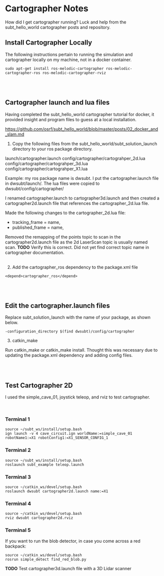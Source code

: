# Cartographer Notes

How did I get cartographer running? Luck and help from the subt_hello_world cartographer posts and repository. <br>


## Install Cartographer Locally

The following instructions pertain to running the simulation and cartographer locally on my machine, not in a docker container.

```
sudo apt-get install ros-melodic-cartographer ros-melodic-cartographer-ros ros-melodic-cartographer-rviz
```
<br><br>

## Cartographer launch and lua files

Having completed the subt_hello_world cartographer tutorial for docker, it provided insight and program files to guess at a local installation. 

https://github.com/osrf/subt_hello_world/blob/master/posts/02_docker_and_slam.md 

1. Copy the following files from the subt_hello_world/subt_solution_launch directory to your ros package directory.

launch/cartographer.launch
config/cartographer/cartograhper_2d.lua
config/cartographer/cartograhper_3d.lua
config/cartographer/cartograhper_X1.lua

Example: my ros package name is dwsubt. I put the cartographer.launch file in dwsubt/launch/. The lua files were copied to dwsubt/config/cartographer/

I renamed cartographer.launch to cartographer3d.launch and then created a cartographer2d.launch file that references the cartographer_2d.lua file.

Made the following changes to the cartographer_2d.lua file:
- tracking_frame = name,
- published_frame = name,

Removed the remapping of the points topic to scan in the cartographer2d.launch file as the 2d LaserScan topic is usually named scan. **TODO** Verify this is correct. Did not yet find correct topic name in cartographer documentation.
<br> <br>

2. Add the cartographer_ros dependency to the package.xml file

```
<depend>cartographer_ros</depend>
```
<br><br>

## Edit the cartographer.launch files

Replace subt_solution_launch with the name of your package, as shown below. 

```
-configuration_directory $(find dwsubt)/config/cartographer
```

3. catkin_make 

Run catkin_make or catkin_make install. Thought this was necessary due to updating the package.xml dependency and adding config files.

<br><br>

## Test Cartographer 2D

I used the simple_cave_01, joystick teleop, and rviz to test cartographer.

<br>

### Terminal 1

```
source ~/subt_ws/install/setup.bash
ign launch -v 4 cave_circuit.ign worldName:=simple_cave_01 robotName1:=X1 robotConfig1:=X1_SENSOR_CONFIG_1
```

### Terminal 2

```
source ~/subt_ws/install/setup.bash
roslaunch subt_example teleop.launch
```


### Terminal 3 

```
source ~/catkin_ws/devel/setup.bash
roslaunch dwsubt cartographer2d.launch name:=X1
```


### Terminal 4

```
source ~/catkin_ws/devel/setup.bash
rviz dwsubt cartographer2d.rviz
```


### Terminal 5

If you want to run the blob detector, in case you come across a red backpack:

```
source ~/catkin_ws/devel/setup.bash
rosrun simple_detect find_red_blob.py
``` 


**TODO** Test cartographer3d.launch file with a 3D Lidar scanner